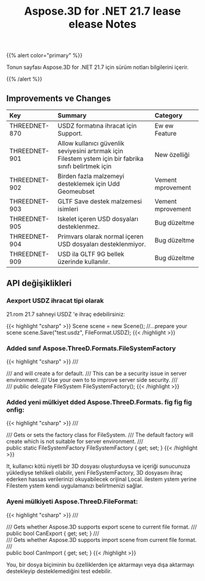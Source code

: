 ﻿---
title: Aspose.3D for .NET 21.7 lease elease Notes
type: docs
weight: 6
url: /tr/net/aspose-3d-for-net-21-7-release-notes/
---
{{% alert color="primary" %}}

Tonun sayfası Aspose.3D for .NET 21.7 için sürüm notları bilgilerini içerir.

{{% /alert %}}
## **Improvements ve Changes**

|**Key**|**Summary**|**Category**|
|:- |:- |:- |
|THREEDNET-870 |USDZ formatına ihracat için Support.|Ew ew Feature|
|THREEDNET-901 |Allow kullanıcı güvenlik seviyesini artırmak için Filestem ystem için bir fabrika sınıfı belirtmek için|New özelliği|
|THREEDNET-902 |Birden fazla malzemeyi desteklemek için Udd Geomeubset|Vement mprovement|
|THREEDNET-903 |GLTF Save destek malzemesi isimleri|Vement mprovement|
|THREEDNET-905 |Iskelet içeren USD dosyaları desteklenmez.|Bug düzeltme|
|THREEDNET-904 |Primvars olarak normal içeren USD dosyaları desteklenmiyor.|Bug düzeltme|
|THREEDNET-909 |USD ila GLTF 9G bellek üzerinde kullanılır.|Bug düzeltme|





## API değişiklikleri ##



### Aexport USDZ ihracat tipi olarak ###

21.rom 21.7 sahneyi USDZ 'e ihraç edebilirsiniz:

{{< highlight "csharp" >}}
    Scene scene = new Scene();
    //...prepare your scene
    scene.Save("test.usdz", FileFormat.USDZ);
{{< /highlight >}}


### Added sınıf Aspose.ThreeD.Formats.FileSystemFactory ###


{{< highlight "csharp" >}}
    /// <summary>
    /// <see cref="SaveOptions"/> and <see cref="LoadOptions"/> will create a <see cref="LocalFileSystem"/> for default.
    /// This can be a security issue in server environment.
    /// Use your own <see cref="FileSystemFactory"/> to <see cref="IOConfig.FileSystemFactory"/> to improve server side security.
    /// </summary>
    /// <returns></returns>
    public delegate FileSystem FileSystemFactory();
{{< /highlight >}}


### Added yeni mülkiyet dded Aspose.ThreeD.Formats. fig fig fig onfig:


{{< highlight "csharp" >}}
        /// <summary>
        /// Gets or sets the factory class for FileSystem.
        /// The default factory will create <see cref="LocalFileSystem"/> which is not suitable for server environment.
        /// </summary>
        public static FileSystemFactory FileSystemFactory { get; set; }
{{< /highlight >}}



It, kullanıcı kötü niyetli bir 3D dosyası oluşturduysa ve içeriği sunucunuza yüklediyse tehlikeli olabilir, yeni FileSystemFactory, 3D dosyasını ihraç ederken hassas verilerinizi okuyabilecek orijinal Local. ilestem ystem yerine Filestem ystem kendi uygulamanızı belirtmenizi sağlar.







### Ayeni mülkiyeti Aspose.ThreeD.FileFormat:

{{< highlight "csharp" >}}
        /// <summary>
        /// Gets whether Aspose.3D supports export scene to current file format.
        /// </summary>
        public bool CanExport { get; set; }
        /// <summary>
        /// Gets whether Aspose.3D supports import scene from current file format.
        /// </summary>
        public bool CanImport { get; set; }
{{< /highlight >}}

You, bir dosya biçiminin bu özelliklerden içe aktarmayı veya dışa aktarmayı destekleyip desteklemediğini test edebilir.